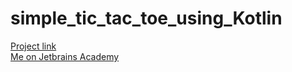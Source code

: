 # simple_tic_tac_toe_using_Kotlin
[Project link](https://hyperskill.org/projects/123)
<br>[Me on Jetbrains Academy](https://hyperskill.org/profile/245202926)
